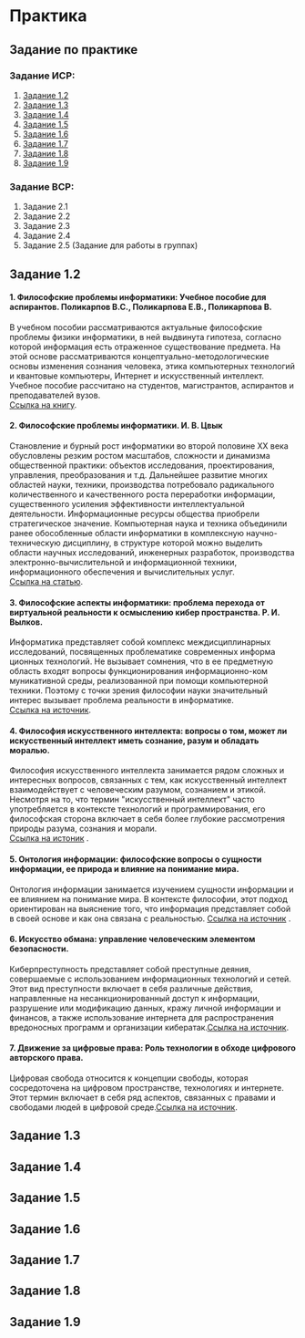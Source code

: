# Практика 
## Задание по практике
### Задание ИСР:
1. [Задание 1.2](#EX1.2)
2. [Задание 1.3](#EX1.3)
3. [Задание 1.4](#EX1.4)
4. [Задание 1.5](#EX1.5)
5. [Задание 1.6](#EX1.6)
6. [Задание 1.7](#EX1.7)
7. [Задание 1.8](#EX1.8)
8. [Задание 1.9](#EX1.9)

### Задание ВСР:
1. Задание 2.1
2. Задание 2.2
3. Задание 2.3
4. Задание 2.4
5. Задание 2.5 (Задание для работы в группах)

## <a id = "EX1.2"></a>Задание 1.2 ##
#### 1. Философские проблемы информатики: Учебное пособие для аспирантов. Поликарпов В.С., Поликарпова Е.В., Поликарпова В.  
В учебном пособии рассматриваются актуальные философские проблемы физики информатики, в ней выдвинута гипотеза, согласно которой информация есть отраженное существование предмета. На этой основе рассматриваются концептуально-методологические основы изменения сознания человека, этика компьютерных технологий и квантовые компьютеры, Интернет и искусственный интеллект. Учебное пособие рассчитано на студентов, магистрантов, аспирантов и преподавателей вузов.  
[Ссылка на книгу](https://e.lanbook.com/book/114448).
#### 2. Философские проблемы информатики. И. В. Цвык  
Становление и бурный рост информатики во второй половине ХХ века обусловлены резким ростом масштабов, сложности и динамизма общественной практики: объектов исследования, проектирования, управления, преобразования и т.д. Дальнейшее развитие многих областей науки, техники, производства потребовало радикального количественного и качественного роста переработки информации, существенного усиления эффективности интеллектуальной деятельности. Информационные ресурсы общества приобрели стратегическое значение. Компьютерная наука и техника объединили ранее обособленные области информатики в комплексную научно-техническую дисциплину, в структуре которой можно выделить области научных исследований, инженерных разработок, производства электронно-вычислительной и информационной техники, информационного обеспечения и вычислительных услуг.  
 [Ссылка на статью](https://cyberleninka.ru/article/n/filosofskie-problemy-informatiki).
#### 3. Философские аспекты информатики: проблема перехода от виртуальной реальности к осмыслению кибер пространства. Р. И. Вылков.  
Информатика представляет собой комплекс междисциплинарных
исследований, посвященных проблематике современных информа
ционных технологий. Не вызывает сомнения, что в ее предметную
область входят вопросы функционирования информационно-ком
муникативной среды, реализованной при помощи компьютерной
техники. Поэтому с точки зрения философии науки значительный
интерес вызывает проблема реальности в информатике.  
[Ссылка на источник](https://elar.urfu.ru/bitstream/10995/29098/1/episteme_2007_04.pdf).
#### 4.  Философия искусственного интеллекта: вопросы о том, может ли искусственный интеллект иметь сознание, разум и обладать моралью.  
Философия искусственного интеллекта занимается рядом сложных и интересных вопросов, связанных с тем, как искусственный интеллект взаимодействует с человеческим разумом, сознанием и этикой. Несмотря на то, что термин "искусственный интеллект" часто употребляется в контексте технологий и программирования, его философская сторона включает в себя более глубокие рассмотрения природы разума, сознания и морали.  
[Ссылка на истоник](https://ru.wikipedia.org/wiki/%D0%A4%D0%B8%D0%BB%D0%BE%D1%81%D0%BE%D1%84%D0%B8%D1%8F_%D0%B8%D1%81%D0%BA%D1%83%D1%81%D1%81%D1%82%D0%B2%D0%B5%D0%BD%D0%BD%D0%BE%D0%B3%D0%BE_%D0%B8%D0%BD%D1%82%D0%B5%D0%BB%D0%BB%D0%B5%D0%BA%D1%82%D0%B0)  .
#### 5. Онтология информации: философские вопросы о сущности информации, ее природа и влияние на понимание мира.  
Онтология информации занимается изучением сущности информации и ее влиянием на понимание мира. В контексте философии, этот подход ориентирован на выяснение того, что информация представляет собой в своей основе и как она связана с реальностью.
[Ссылка на источник](https://ru.wikipedia.org/wiki/%D0%9E%D0%BD%D1%82%D0%BE%D0%BB%D0%BE%D0%B3%D0%B8%D1%8F_(%D0%B8%D0%BD%D1%84%D0%BE%D1%80%D0%BC%D0%B0%D1%82%D0%B8%D0%BA%D0%B0))  .
#### 6. Искусство обмана: управление человеческим элементом безопасности.  
Киберпреступность представляет собой преступные деяния, совершаемые с использованием информационных технологий и сетей. Этот вид преступности включает в себя различные действия, направленные на несанкционированный доступ к информации, разрушение или модификацию данных, кражу личной информации и финансов, а также использование интернета для распространения вредоносных программ и организации кибератак.[Ссылка на источник](http://www.evartist.narod.ru/text16/033.htm).
#### 7. Движение за цифровые права: Роль технологии в обходе цифрового авторского права.  
Цифровая свобода относится к концепции свободы, которая сосредоточена на цифровом пространстве, технологиях и интернете. Этот термин включает в себя ряд аспектов, связанных с правами и свободами людей в цифровой среде.[Ссылка на источник](https://www.hectorpostigo.com/).
## <a id = "EX1.3"></a>Задание 1.3 ##

## <a id = "EX1.4"></a>Задание 1.4 ##

## <a id = "EX1.5"></a>Задание 1.5 ##

## <a id = "EX1.6"></a>Задание 1.6 ##

## <a id = "EX1.7"></a>Задание 1.7 ##

## <a id = "EX1.8"></a>Задание 1.8 ##

## <a id = "EX1.9"></a>Задание 1.9 ##




